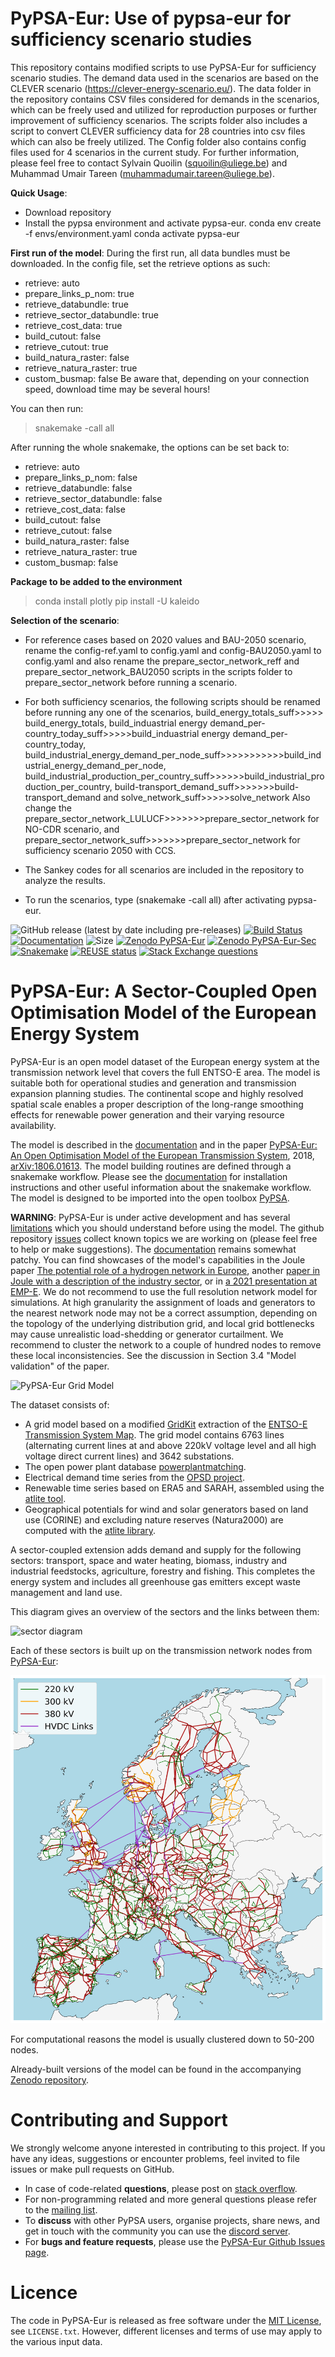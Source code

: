 # PyPSA-Eur: Use of pypsa-eur for sufficiency scenario studies
This repository contains modified scripts to use PyPSA-Eur for sufficiency scenario studies. The demand data used in the scenarios are based on the CLEVER scenario (https://clever-energy-scenario.eu/). The data folder in the repository contains CSV files considered for demands in the scenarios, which can be freely used and utilized for reproduction purposes or further improvement of sufficiency scenarios. The scripts folder also includes a script to convert CLEVER sufficiency data for 28 countries into csv files which can also be freely utilized. The Config folder also contains config files used for 4 scenarios in the current study. For further information, please feel free to contact Sylvain Quoilin (squoilin@uliege.be) and Muhammad Umair Tareen (muhammadumair.tareen@uliege.be).

**Quick Usage**:
- Download repository
- Install the pypsa environment and activate pypsa-eur.
   conda env create -f envs/environment.yaml
   conda activate pypsa-eur

**First run of the model**:
During the first run, all data bundles must be downloaded. In the config file, set the retrieve options as such:
- retrieve: auto
- prepare_links_p_nom: true
- retrieve_databundle: true
- retrieve_sector_databundle: true
- retrieve_cost_data: true
- build_cutout: false
- retrieve_cutout: true
- build_natura_raster: false
- retrieve_natura_raster: true
- custom_busmap: false
Be aware that, depending on your connection speed, download time may be several hours!

You can then run:
> snakemake -call all

After running the whole snakemake, the options can be set back to:
- retrieve: auto
- prepare_links_p_nom: false
- retrieve_databundle: false
- retrieve_sector_databundle: false
- retrieve_cost_data: false
- build_cutout: false
- retrieve_cutout: false
- build_natura_raster: false
- retrieve_natura_raster: true
- custom_busmap: false

**Package to be added to the environment**
> conda install plotly
> pip install -U kaleido

**Selection of the scenario**:
- For reference cases based on 2020 values and BAU-2050 scenario, rename the config-ref.yaml to config.yaml and config-BAU2050.yaml to config.yaml and also rename the prepare_sector_network_reff and prepare_sector_network_BAU2050 scripts in the scripts folder to prepare_sector_network before running a scenario.
- For both sufficiency scenarios, the following scripts should be renamed before running any one of the scenarios, build_energy_totals_suff>>>>> build_energy_totals, build_induastrial energy demand_per-country_today_suff>>>>>build_induastrial energy demand_per-country_today, build_industrial_energy_demand_per_node_suff>>>>>>>>>>>build_industrial_energy_demand_per_node, build_industrial_production_per_country_suff>>>>>>build_industrial_production_per_country, build-transport_demand_suff>>>>>>>build-transport_demand and solve_network_suff>>>>>solve_network
Also change the prepare_sector_network_LULUCF>>>>>>>prepare_sector_network for NO-CDR scenario, and prepare_sector_network_suff>>>>>>>prepare_sector_network for sufficiency scenario 2050 with CCS.

- The Sankey codes for all scenarios are included in the repository to analyze the results.
- To run the scenarios, type (snakemake -call all) after activating pypsa-eur.


<!--
SPDX-FileCopyrightText: 2017-2023 The PyPSA-Eur Authors
SPDX-License-Identifier: CC-BY-4.0
-->

![GitHub release (latest by date including pre-releases)](https://img.shields.io/github/v/release/pypsa/pypsa-eur?include_prereleases)
[![Build Status](https://github.com/pypsa/pypsa-eur/actions/workflows/ci.yaml/badge.svg)](https://github.com/PyPSA/pypsa-eur/actions)
[![Documentation](https://readthedocs.org/projects/pypsa-eur/badge/?version=latest)](https://pypsa-eur.readthedocs.io/en/latest/?badge=latest)
![Size](https://img.shields.io/github/repo-size/pypsa/pypsa-eur)
[![Zenodo PyPSA-Eur](https://zenodo.org/badge/DOI/10.5281/zenodo.3520874.svg)](https://doi.org/10.5281/zenodo.3520874)
[![Zenodo PyPSA-Eur-Sec](https://zenodo.org/badge/DOI/10.5281/zenodo.3938042.svg)](https://doi.org/10.5281/zenodo.3938042)
[![Snakemake](https://img.shields.io/badge/snakemake-≥7.7.0-brightgreen.svg?style=flat)](https://snakemake.readthedocs.io)
[![REUSE status](https://api.reuse.software/badge/github.com/pypsa/pypsa-eur)](https://api.reuse.software/info/github.com/pypsa/pypsa-eur)
[![Stack Exchange questions](https://img.shields.io/stackexchange/stackoverflow/t/pypsa)](https://stackoverflow.com/questions/tagged/pypsa)

# PyPSA-Eur: A Sector-Coupled Open Optimisation Model of the European Energy System

PyPSA-Eur is an open model dataset of the European energy system at the
transmission network level that covers the full ENTSO-E area. The model is suitable both for operational studies and generation and transmission expansion planning studies.
The continental scope and highly resolved spatial scale enables a proper description of the long-range
smoothing effects for renewable power generation and their varying resource availability.




The model is described in the [documentation](https://pypsa-eur.readthedocs.io)
and in the paper
[PyPSA-Eur: An Open Optimisation Model of the European Transmission
System](https://arxiv.org/abs/1806.01613), 2018,
[arXiv:1806.01613](https://arxiv.org/abs/1806.01613).
The model building routines are defined through a snakemake workflow.
Please see the [documentation](https://pypsa-eur.readthedocs.io/)
for installation instructions and other useful information about the snakemake workflow.
The model is designed to be imported into the open toolbox
[PyPSA](https://github.com/PyPSA/PyPSA).

**WARNING**: PyPSA-Eur is under active development and has several
[limitations](https://pypsa-eur.readthedocs.io/en/latest/limitations.html) which
you should understand before using the model. The github repository
[issues](https://github.com/PyPSA/pypsa-eur/issues) collect known topics we are
working on (please feel free to help or make suggestions). The
[documentation](https://pypsa-eur.readthedocs.io/) remains somewhat patchy. You
can find showcases of the model's capabilities in the Joule paper [The potential
role of a hydrogen network in
Europe](https://doi.org/10.1016/j.joule.2023.06.016), another [paper in Joule
with a description of the industry
sector](https://doi.org/10.1016/j.joule.2022.04.016), or in [a 2021 presentation
at EMP-E](https://nworbmot.org/energy/brown-empe.pdf). We do not recommend to
use the full resolution network model for simulations. At high granularity the
assignment of loads and generators to the nearest network node may not be a
correct assumption, depending on the topology of the underlying distribution
grid, and local grid bottlenecks may cause unrealistic load-shedding or
generator curtailment. We recommend to cluster the network to a couple of
hundred nodes to remove these local inconsistencies. See the discussion in
Section 3.4 "Model validation" of the paper.


![PyPSA-Eur Grid Model](doc/img/elec.png)

The dataset consists of:

- A grid model based on a modified [GridKit](https://github.com/bdw/GridKit)
  extraction of the [ENTSO-E Transmission System
  Map](https://www.entsoe.eu/data/map/). The grid model contains 6763 lines
  (alternating current lines at and above 220kV voltage level and all high
  voltage direct current lines) and 3642 substations.
- The open power plant database
  [powerplantmatching](https://github.com/FRESNA/powerplantmatching).
- Electrical demand time series from the
  [OPSD project](https://open-power-system-data.org/).
- Renewable time series based on ERA5 and SARAH, assembled using the [atlite tool](https://github.com/FRESNA/atlite).
- Geographical potentials for wind and solar generators based on land use (CORINE) and excluding nature reserves (Natura2000) are computed with the [atlite library](https://github.com/PyPSA/atlite).

A sector-coupled extension adds demand
and supply for the following sectors: transport, space and water
heating, biomass, industry and industrial feedstocks, agriculture,
forestry and fishing. This completes the energy system and includes
all greenhouse gas emitters except waste management and land use.

This diagram gives an overview of the sectors and the links between
them:

![sector diagram](graphics/multisector_figure.png)

Each of these sectors is built up on the transmission network nodes
from [PyPSA-Eur](https://github.com/PyPSA/pypsa-eur):

![network diagram](https://github.com/PyPSA/pypsa-eur/blob/master/doc/img/base.png?raw=true)

For computational reasons the model is usually clustered down
to 50-200 nodes.

Already-built versions of the model can be found in the accompanying [Zenodo
repository](https://doi.org/10.5281/zenodo.3601881).

# Contributing and Support
We strongly welcome anyone interested in contributing to this project. If you have any ideas, suggestions or encounter problems, feel invited to file issues or make pull requests on GitHub.
-   In case of code-related **questions**, please post on [stack overflow](https://stackoverflow.com/questions/tagged/pypsa).
-   For non-programming related and more general questions please refer to the [mailing list](https://groups.google.com/group/pypsa).
-   To **discuss** with other PyPSA users, organise projects, share news, and get in touch with the community you can use the [discord server](https://discord.com/invite/AnuJBk23FU).
-   For **bugs and feature requests**, please use the [PyPSA-Eur Github Issues page](https://github.com/PyPSA/pypsa-eur/issues).

# Licence

The code in PyPSA-Eur is released as free software under the
[MIT License](https://opensource.org/licenses/MIT), see `LICENSE.txt`.
However, different licenses and terms of use may apply to the various
input data.
